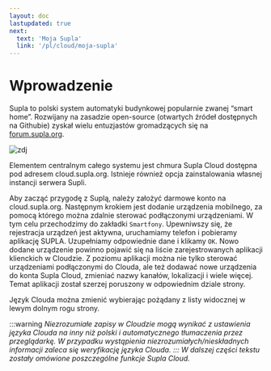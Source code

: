 ```yaml
---
layout: doc
lastupdated: true
next:
  text: 'Moja Supla'
  link: '/pl/cloud/moja-supla'
---
```

# Wprowadzenie

Supla to polski system automatyki budynkowej popularnie zwanej “smart home”. Rozwijany na zasadzie open-source (otwartych źródeł dostępnych na Githubie) zyskał wielu entuzjastów gromadzących się na [forum.supla.org](https://forum.supla.org/index.php).

![zdj](/img/pl/cloud/wprowadzenie/supla_diagram_2.png)

Elementem centralnym całego systemu jest chmura Supla Cloud dostępna pod adresem cloud.supla.org. Istnieje również opcja zainstalowania własnej instancji serwera Supli.

Aby zacząć przygodę z Suplą, należy założyć darmowe konto na cloud.supla.org. Następnym krokiem jest dodanie urządzenia mobilnego, za pomocą którego można zdalnie sterować podłączonymi urządzeniami. W tym celu przechodzimy do zakładki `Smartfony`. Upewniwszy się, że rejestracja urządzeń jest aktywna, uruchamiamy telefon i pobieramy aplikację SUPLA. Uzupełniamy odpowiednie dane i klikamy `OK`. Nowo dodane urządzenie powinno pojawić się na liście zarejestrowanych aplikacji klienckich w Cloudzie. Z poziomu aplikacji można nie tylko sterować urządzeniami podłączonymi do Clouda, ale też dodawać nowe urządzenia do konta Supla Cloud, zmieniać nazwy kanałów, lokalizacji i wiele więcej. 
Temat aplikacji został szerzej poruszony w odpowiednim dziale strony.

Język Clouda można zmienić wybierając pożądany z listy widocznej w lewym dolnym rogu strony.

:::warning <i/>
Niezrozumiałe zapisy w Cloudzie mogą wynikać z ustawienia języka Clouda na inny niż polski i automatycznego tłumaczenia przez przeglądarkę. W przypadku wystąpienia niezrozumiałych/nieskładnych informacji zaleca się weryfikację języka Clouda.
:::
W dalszej części tekstu zostały omówione poszczególne funkcje Supla Cloud.